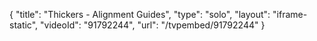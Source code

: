 {
    "title": "Thickers - Alignment Guides",
    "type": "solo",
    "layout": "iframe-static",
    "videoId": "91792244",
    "url": "\/tvpembed\/91792244"
}